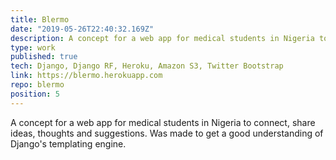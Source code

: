```yaml
---
title: Blermo
date: "2019-05-26T22:40:32.169Z"
description: A concept for a web app for medical students in Nigeria to connect, share ideas, thoughts and suggestions. Was made to get a good understanding of Django's templating engine.
type: work
published: true
tech: Django, Django RF, Heroku, Amazon S3, Twitter Bootstrap
link: https://blermo.herokuapp.com
repo: blermo
position: 5
---
```


A concept for a web app for medical students in Nigeria to connect, share ideas, thoughts and suggestions. Was made to get a good understanding of Django's templating engine.
